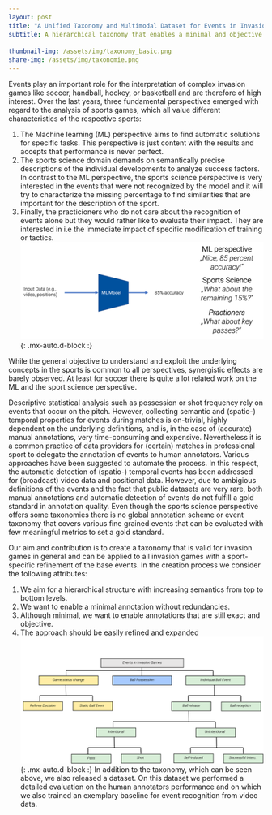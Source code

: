 ```yaml
---
layout: post
title: "A Unified Taxonomy and Multimodal Dataset for Events in Invasion Games"
subtitle: A hierarchical taxonomy that enables a minimal and objective annotation and is modular expendable to fit the needs of various invasion games
 
thumbnail-img: /assets/img/taxonomy_basic.png
share-img: /assets/img/taxonomie.png
---
```


Events play an important role for the interpretation of complex invasion games like soccer, handball, hockey, or basketball and are therefore of high interest. Over the last years, three fundamental perspectives emerged with regard to the analysis of sports games, which all value different characteristics of the respective sports: 
1. The Machine learning (ML) perspective aims to find automatic solutions for specific tasks. This perspective is just content with the results and accepts that performance is never perfect.
2. The sports science domain demands on semantically precise descriptions of the individual developments to analyze success factors. In contrast to the ML perspective, the sports science perspective is very interested in the events that were not recognized by the model and it will try to characterize the missing percentage to find similarities that are important for the description of the sport. 
3. Finally, the practicioners who do not care about the recognition of events alone but they would rather like to evaluate their impact. They are interested in i.e the immediate impact of specific modification of training or tactics. 
![ml-model](../assets/img/ml_model.png){: .mx-auto.d-block :}

While the general objective to understand and exploit the underlying concepts in the sports is common to all perspectives, synergistic effects are barely observed. At least for soccer there is quite a lot related work on the ML and the sport science perspective.

Descriptive statistical analysis such as possession or shot frequency rely on events that occur on the pitch. However, collecting semantic and (spatio-) temporal properties for events during matches is on-trivial, highly dependent on the underlying definitions, and is, in the case of (accurate) manual annotations, very time-consuming and expensive. Nevertheless it is a common practice of data providers for (certain) matches in professional sport to delegate the annotation of events to human annotators. Various approaches have been suggested to automate the process. In this respect, the automatic detection of (spatio-) temporal events has been addressed for (broadcast) video data and positional data. However, due to ambigious definitions of the events and the fact that public datasets are very rare, both manual annotations and automatic detection of events do not fulfill a gold standard in annotation quality. Even though the sports science perspective offers some taxonomies there is no global annotation scheme or event taxonomy that covers various fine grained events that can be evaluated with few meaningful metrics to set a gold standard.

Our aim and contribution is to create a taxonomy that is valid for invasion games in general and can be applied to all invasion games with a sport-specific refinement of the base events.
In the creation process we consider the following attributes:
1. We aim for a hierarchical structure with increasing semantics from top to bottom levels.
2. We want to enable a minimal annotation without redundancies.
3. Although minimal, we want to enable annotations that are still exact and objective.
4. The approach should be easily refined and expanded
![taxonomie](../assets/img/taxonomy_basic.png){: .mx-auto.d-block :}
In addition to the taxonomy, which can be seen above, we also released a dataset. On this dataset we performed a detailed evaluation on the human annotators performance and on which we also trained an exemplary baseline for event recognition from video data.

<!--- In summary, we observe a lack of a common consensus for the majority of events in the sport. Neither precise definitions of individual events nor the temporal annotation or evaluation process are consistent. Publicly available datasets are uni-modal, focus on soccer, and often consider only a small subset of events that does not reflect the entire match. These inconsistencies make it for all aforementioned three perspectives difficult to assess the performance of automatic systems and to identify state-of-the-art approaches for the real-world task of fine-grained and ball-centered event spotting from multimodal data sources.

In this paper, we target the aforementioned problems and present several contributions: 1) We propose a unified taxonomy for lowlevel, and high-level ball-centered events in invasion games and exemplary refine it to the specific requirements of soccer and handball. This is practicable as most invasion games involve various shared motoric tasks (e.g., a ball catch), which are fundamental to describe semantic concepts (involving intention and context from the game). 2)We release two multimodal benchmark datasets (video and audio data for soccer (EIGD-S), synchronized video, audio, and positional data for handball (EIGD-H)) with gold-standard event annotations for a total of 125 minutes of playing time per dataset. These datasets contain frame-accurate manual annotations by domain experts performed on the videos based on the proposed taxonomy (see Figure 1). 3) Lastly an I3D [10] model for video chunk classification is adapted for the spotting task using a sliding window and non-maximum suppression and is applied.



 
 A common practice for soccer matches in top-flight leagues is to (manually) capture event data.

 Hence, we argue that the structure of our taxonomy can be applied to all invasion games with a sport-specific refinement of the base events.

 Characteristics for the design of the taxonomy:
 (1) A hierarchicalarchitecture, in general, is a prerequisite for a clear, holisticstructure. We aim to incorporate a format that represents a broad(general) description of events at the highest level and increases indegree of detail when moving downwards in the hierarchy.

 (2)We target our taxonomy to be minimal and non-redundant since these characteristics require individual categories to be welldefined and clearly distinguishable from others. In this context, a specific event in the match should not relate to more than one annotation category to support a clear, unambiguous description of the match.

(3) The taxonomy needs to enable an exact description of the match. While the previously discussed minimal, non-redundant design is generally important, an overly focus on these properties may disallow the description of the exact developments in a match.

(4) Finally, we aim for a modular expendable taxonomy. This allows for a detailed examination of specific sports and concepts while still ensuring a globally valid annotation that is comparable (and compatible) with annotations regarding different sports and concepts.


The mi- nor discrepancies in the performance of the experienced and the inexperienced annotator for EIGD-S-T also indicate that a sufficient annotation of our base taxonomy does generally not require expert knowledge. This observation shows the low amount of semantic interpretation included in our proposed taxonomy.  --->
